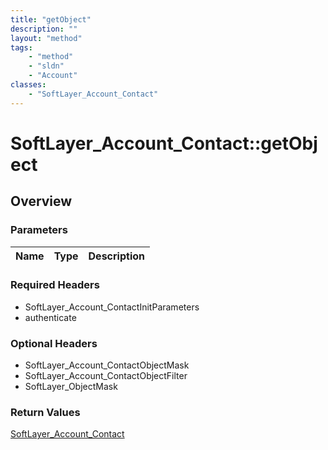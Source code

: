 ```yaml
---
title: "getObject"
description: ""
layout: "method"
tags:
    - "method"
    - "sldn"
    - "Account"
classes:
    - "SoftLayer_Account_Contact"
---
```

# SoftLayer_Account_Contact::getObject
## Overview 


### Parameters 
|Name | Type | Description |
| --- | --- | --- |


### Required Headers
* SoftLayer_Account_ContactInitParameters
* authenticate

### Optional Headers
* SoftLayer_Account_ContactObjectMask
* SoftLayer_Account_ContactObjectFilter
* SoftLayer_ObjectMask

### Return Values
<a href='/reference/datatypes/SoftLayer_Account_Contact'>SoftLayer_Account_Contact </a>


